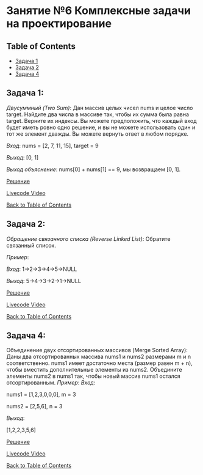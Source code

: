# Занятие №6 Комплексные задачи на проектирование

## Table of Contents

* [Задача 1](#задача-1)
* [Задача 2](#задача-2)
* [Задача 4](#задача-4)

## Задача 1:

*Двусуммный (Two Sum)*: Дан массив целых чисел nums и целое число target. Найдите два числа в массиве так, чтобы их сумма была равна target. Верните их индексы. Вы можете предположить, что каждый вход будет иметь ровно одно решение, и вы не можете использовать один и тот же элемент дважды. Вы можете вернуть ответ в любом порядке.

*Вход*: nums = [2, 7, 11, 15], target = 9 

*Выход*: [0, 1] 

*Выход объяснение*: nums[0] + nums[1] == 9, мы возвращаем [0, 1].

[Решение](https://github.com/a-oleynik/interview-training/tree/main/src/main/java/com/oleynik/interviewtraining/lesson6/TwoSum.java)

[Livecode Video](https://www.youtube.com/watch?v=ED2CVzR3kM0)

[Back to Table of Contents](#table-of-contents)

## Задача 2:
*Обращение связанного списка (Reverse Linked List)*:
Обратите связанный список.

*Пример*:

*Вход*: 1->2->3->4->5->NULL

*Выход*: 5->4->3->2->1->NULL

[Решение](https://github.com/a-oleynik/interview-training/tree/main/src/main/java/com/oleynik/interviewtraining/lesson6/reverselinkedlist/Solution.java)

[Livecode Video](https://www.youtube.com/watch?v=skmuxgLeNwQ)

[Back to Table of Contents](#table-of-contents)

## Задача 4:
Объединение двух отсортированных массивов (Merge Sorted Array):
Даны два отсортированных массива nums1 и nums2 размерами m и n соответственно. nums1 имеет достаточно места (размер равен m + n), чтобы вместить дополнительные элементы из nums2. Объедините элементы nums2 в nums1 так, чтобы новый массив nums1 остался отсортированным.
*Пример*:
*Вход*:

nums1 = [1,2,3,0,0,0], m = 3

nums2 = [2,5,6],       n = 3

*Выход*:

[1,2,2,3,5,6]

[Решение](https://github.com/a-oleynik/interview-training/tree/main/src/main/java/com/oleynik/interviewtraining/lesson6/mergesortedarray/Solution.java)

[Livecode Video](https://www.youtube.com/watch?v=6KI6nzb7cNA)

[Back to Table of Contents](#table-of-contents)
